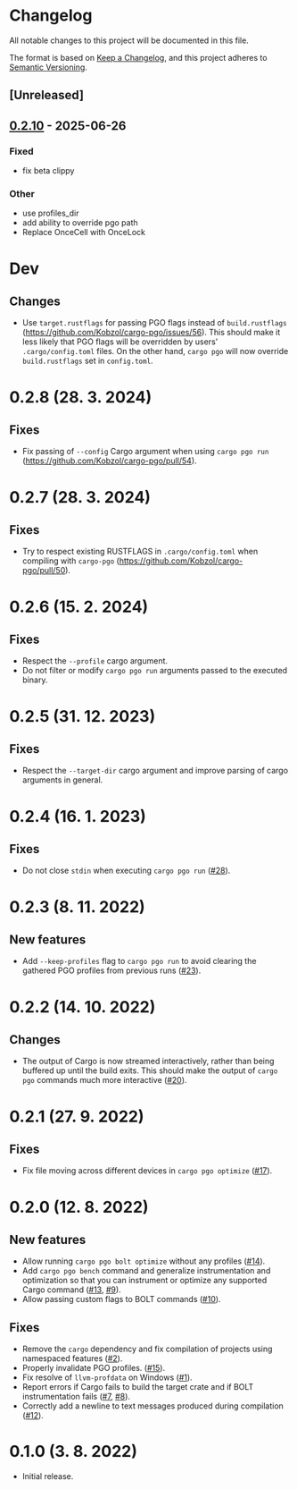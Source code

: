 # Changelog

All notable changes to this project will be documented in this file.

The format is based on [Keep a Changelog](https://keepachangelog.com/en/1.0.0/),
and this project adheres to [Semantic Versioning](https://semver.org/spec/v2.0.0.html).

## [Unreleased]

## [0.2.10](https://github.com/Kobzol/cargo-pgo/compare/v0.2.9...v0.2.10) - 2025-06-26

### Fixed

- fix beta clippy

### Other

- use profiles_dir
- add ability to override pgo path
- Replace OnceCell with OnceLock
# Dev
## Changes

- Use `target.rustflags` for passing PGO flags instead
  of `build.rustflags` (https://github.com/Kobzol/cargo-pgo/issues/56).
  This should make it less likely that PGO flags will be overridden by users' `.cargo/config.toml` files.
  On the other hand, `cargo pgo` will now override `build.rustflags` set in `config.toml`.

# 0.2.8 (28. 3. 2024)
## Fixes

- Fix passing of `--config` Cargo argument when using `cargo pgo run` (https://github.com/Kobzol/cargo-pgo/pull/54).

# 0.2.7 (28. 3. 2024)
## Fixes

- Try to respect existing RUSTFLAGS in `.cargo/config.toml` when compiling
  with `cargo-pgo` (https://github.com/Kobzol/cargo-pgo/pull/50).

# 0.2.6 (15. 2. 2024)
## Fixes

- Respect the `--profile` cargo argument.
- Do not filter or modify `cargo pgo run` arguments passed to the executed binary.

# 0.2.5 (31. 12. 2023)
## Fixes

- Respect the `--target-dir` cargo argument and improve parsing of cargo arguments in general.

# 0.2.4 (16. 1. 2023)
## Fixes

- Do not close `stdin` when executing `cargo pgo run` ([#28](https://github.com/Kobzol/cargo-pgo/issues/28)).

# 0.2.3 (8. 11. 2022)
## New features

- Add `--keep-profiles` flag to `cargo pgo run` to avoid clearing the gathered PGO profiles from
  previous runs ([#23](https://github.com/Kobzol/cargo-pgo/issues/23)).

# 0.2.2 (14. 10. 2022)
## Changes

- The output of Cargo is now streamed interactively, rather than being buffered up until the build exits.
  This should make the output of `cargo pgo` commands much more
  interactive ([#20](https://github.com/Kobzol/cargo-pgo/pull/20)).

# 0.2.1 (27. 9. 2022)
## Fixes

- Fix file moving across different devices in `cargo pgo optimize` ([#17](https://github.com/Kobzol/cargo-pgo/pull/17)).

# 0.2.0 (12. 8. 2022)
## New features

- Allow running `cargo pgo bolt optimize` without any profiles ([#14](https://github.com/Kobzol/cargo-pgo/pull/14)).
- Add `cargo pgo bench` command and generalize instrumentation and optimization so that you can instrument
  or optimize any supported Cargo command
  ([#13](https://github.com/Kobzol/cargo-pgo/pull/13), [#9](https://github.com/Kobzol/cargo-pgo/pull/9)).
- Allow passing custom flags to BOLT commands ([#10](https://github.com/Kobzol/cargo-pgo/pull/10)).

## Fixes

- Remove the `cargo` dependency and fix compilation of projects using namespaced features
  ([#2](https://github.com/Kobzol/cargo-pgo/pull/2)).
- Properly invalidate PGO profiles. ([#15](https://github.com/Kobzol/cargo-pgo/pull/15)).
- Fix resolve of `llvm-profdata` on Windows ([#1](https://github.com/Kobzol/cargo-pgo/pull/1)).
- Report errors if Cargo fails to build the target crate and if BOLT instrumentation fails
  ([#7](https://github.com/Kobzol/cargo-pgo/pull/7), [#8](https://github.com/Kobzol/cargo-pgo/pull/8)).
- Correctly add a newline to text messages produced during compilation
  ([#12](https://github.com/Kobzol/cargo-pgo/pull/12)).

# 0.1.0 (3. 8. 2022)

- Initial release.
